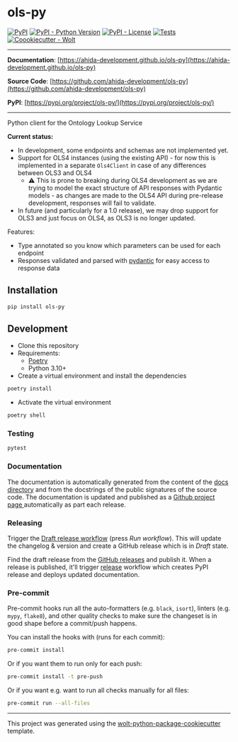 # ols-py

[![PyPI](https://img.shields.io/pypi/v/ols-py?style=flat-square)](https://pypi.python.org/pypi/ols-py/)
[![PyPI - Python Version](https://img.shields.io/pypi/pyversions/ols-py?style=flat-square)](https://pypi.python.org/pypi/ols-py/)
[![PyPI - License](https://img.shields.io/pypi/l/ols-py?style=flat-square)](https://pypi.python.org/pypi/ols-py/)
[![Tests][github actions badge]][github actions page]
[![Coookiecutter - Wolt](https://img.shields.io/badge/cookiecutter-Wolt-00c2e8?style=flat-square&logo=cookiecutter&logoColor=D4AA00&link=https://github.com/woltapp/wolt-python-package-cookiecutter)](https://github.com/woltapp/wolt-python-package-cookiecutter)

[github actions badge]: https://github.com/ahida-development/ols-py/workflows/Test/badge.svg
[github actions page]: https://github.com/ahida-development/ols-py/actions?workflow=test

---

**Documentation**: [https://ahida-development.github.io/ols-py](https://ahida-development.github.io/ols-py)

**Source Code**: [https://github.com/ahida-development/ols-py](https://github.com/ahida-development/ols-py)

**PyPI**: [https://pypi.org/project/ols-py/](https://pypi.org/project/ols-py/)

---

Python client for the Ontology Lookup Service

**Current status:**

* In development, some endpoints and schemas are not implemented yet.
* Support for OLS4 instances (using the existing API) - for now this is implemented in a
  separate `Ols4Client` in case of any differences between OLS3 and OLS4
  * ⚠️ This is prone to breaking during OLS4 development as we are trying to model the
    exact structure of API responses with Pydantic models -
    as changes are made to the OLS4 API during pre-release development,
    responses will fail to validate.
* In future (and particularly for a 1.0 release), we may drop support for OLS3 and
  just focus on OLS4, as OLS3 is no longer updated.

Features:

* Type annotated so you know which parameters can be used for each endpoint
* Responses validated and parsed with [pydantic](https://github.com/pydantic/pydantic) for
  easy access to response data

## Installation

```sh
pip install ols-py
```

## Development

* Clone this repository
* Requirements:
  * [Poetry](https://python-poetry.org/)
  * Python 3.10+
* Create a virtual environment and install the dependencies

```sh
poetry install
```

* Activate the virtual environment

```sh
poetry shell
```

### Testing

```sh
pytest
```

### Documentation

The documentation is automatically generated from the content of the [docs directory](./docs) and from the docstrings
 of the public signatures of the source code. The documentation is updated and published as a [Github project page
 ](https://pages.github.com/) automatically as part each release.

### Releasing

Trigger the [Draft release workflow](https://github.com/ahida-development/ols-py/actions/workflows/draft_release.yml)
(press _Run workflow_). This will update the changelog & version and create a GitHub release which is in _Draft_ state.

Find the draft release from the
[GitHub releases](https://github.com/ahida-development/ols-py/releases) and publish it. When
 a release is published, it'll trigger [release](https://github.com/ahida-development/ols-py/blob/master/.github/workflows/release.yml) workflow which creates PyPI
 release and deploys updated documentation.

### Pre-commit

Pre-commit hooks run all the auto-formatters (e.g. `black`, `isort`), linters (e.g. `mypy`, `flake8`), and other quality
 checks to make sure the changeset is in good shape before a commit/push happens.

You can install the hooks with (runs for each commit):

```sh
pre-commit install
```

Or if you want them to run only for each push:

```sh
pre-commit install -t pre-push
```

Or if you want e.g. want to run all checks manually for all files:

```sh
pre-commit run --all-files
```

---

This project was generated using the [wolt-python-package-cookiecutter](https://github.com/woltapp/wolt-python-package-cookiecutter) template.
